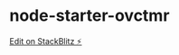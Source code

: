 # node-starter-ovctmr

[Edit on StackBlitz ⚡️](http://local.stackblitz.com:3000/edit/node-starter-ovctmr)